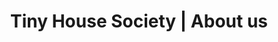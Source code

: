 ---
title: Tiny House Society | About us
description: >-
  Tiny House Society is dedicated to offer the best tiny house content and plans. All of our stuff is put together by professionals.
titre: "Start with Why - Tiny House Society"
identifiant: notre-equipe
i18nlanguage: fr
notloaded:
  need: true
  image: /img/tiny-house-society-7-loader.jpg
slug: notre-equipe
layout: a-propos
menuid: about
image: /img/tiny-house-society-7.jpg
headerwhite: true
---